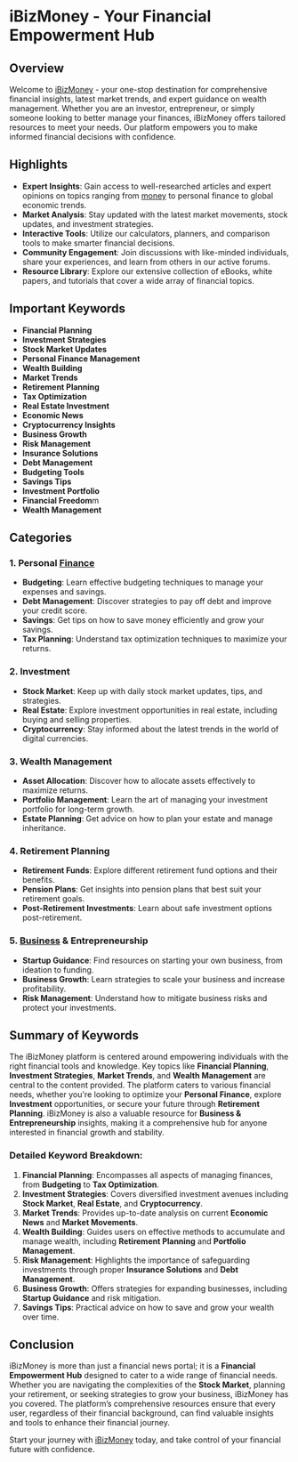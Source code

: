 # iBizMoney - Your Financial Empowerment Hub

## Overview

Welcome to [iBizMoney](https://ibizmoney.com/) - your one-stop destination for comprehensive financial insights, latest market trends, and expert guidance on wealth management. Whether you are an investor, entrepreneur, or simply someone looking to better manage your finances, iBizMoney offers tailored resources to meet your needs. Our platform empowers you to make informed financial decisions with confidence.

## Highlights

- **Expert Insights**: Gain access to well-researched articles and expert opinions on topics ranging from [money](https://ibizmoney.com/category/money/) to personal finance to global economic trends.
- **Market Analysis**: Stay updated with the latest market movements, stock updates, and investment strategies.
- **Interactive Tools**: Utilize our calculators, planners, and comparison tools to make smarter financial decisions.
- **Community Engagement**: Join discussions with like-minded individuals, share your experiences, and learn from others in our active forums.
- **Resource Library**: Explore our extensive collection of eBooks, white papers, and tutorials that cover a wide array of financial topics.

## Important Keywords

- **Financial Planning**
- **Investment Strategies**
- **Stock Market Updates**
- **Personal Finance Management**
- **Wealth Building**
- **Market Trends**
- **Retirement Planning**
- **Tax Optimization**
- **Real Estate Investment**
- **Economic News**
- **Cryptocurrency Insights**
- **Business Growth**
- **Risk Management**
- **Insurance Solutions**
- **Debt Management**
- **Budgeting Tools**
- **Savings Tips**
- **Investment Portfolio**
- **Financial Freedom**m
- **Wealth Management**

## Categories

### 1. **Personal [Finance](https://ibizmoney.com/category/finance/)**
   - **Budgeting**: Learn effective budgeting techniques to manage your expenses and savings.
   - **Debt Management**: Discover strategies to pay off debt and improve your credit score.
   - **Savings**: Get tips on how to save money efficiently and grow your savings.
   - **Tax Planning**: Understand tax optimization techniques to maximize your returns.

### 2. **Investment**
   - **Stock Market**: Keep up with daily stock market updates, tips, and strategies.
   - **Real Estate**: Explore investment opportunities in real estate, including buying and selling properties.
   - **Cryptocurrency**: Stay informed about the latest trends in the world of digital currencies.

### 3. **Wealth Management**
   - **Asset Allocation**: Discover how to allocate assets effectively to maximize returns.
   - **Portfolio Management**: Learn the art of managing your investment portfolio for long-term growth.
   - **Estate Planning**: Get advice on how to plan your estate and manage inheritance.

### 4. **Retirement Planning**
   - **Retirement Funds**: Explore different retirement fund options and their benefits.
   - **Pension Plans**: Get insights into pension plans that best suit your retirement goals.
   - **Post-Retirement Investments**: Learn about safe investment options post-retirement.

### 5. **[Business](https://ibizmoney.com/category/business/) & Entrepreneurship**
   - **Startup Guidance**: Find resources on starting your own business, from ideation to funding.
   - **Business Growth**: Learn strategies to scale your business and increase profitability.
   - **Risk Management**: Understand how to mitigate business risks and protect your investments.
## Summary of Keywords

The iBizMoney platform is centered around empowering individuals with the right financial tools and knowledge. Key topics like **Financial Planning**, **Investment Strategies**, **Market Trends**, and **Wealth Management** are central to the content provided. The platform caters to various financial needs, whether you're looking to optimize your **Personal Finance**, explore **Investment** opportunities, or secure your future through **Retirement Planning**. iBizMoney is also a valuable resource for **Business & Entrepreneurship** insights, making it a comprehensive hub for anyone interested in financial growth and stability.

### Detailed Keyword Breakdown:

1. **Financial Planning**: Encompasses all aspects of managing finances, from **Budgeting** to **Tax Optimization**.
2. **Investment Strategies**: Covers diversified investment avenues including **Stock Market**, **Real Estate**, and **Cryptocurrency**.
3. **Market Trends**: Provides up-to-date analysis on current **Economic News** and **Market Movements**.
4. **Wealth Building**: Guides users on effective methods to accumulate and manage wealth, including **Retirement Planning** and **Portfolio Management**.
5. **Risk Management**: Highlights the importance of safeguarding investments through proper **Insurance Solutions** and **Debt Management**.
6. **Business Growth**: Offers strategies for expanding businesses, including **Startup Guidance** and risk mitigation.
7. **Savings Tips**: Practical advice on how to save and grow your wealth over time.

## Conclusion

iBizMoney is more than just a financial news portal; it is a **Financial Empowerment Hub** designed to cater to a wide range of financial needs. Whether you are navigating the complexities of the **Stock Market**, planning your retirement, or seeking strategies to grow your business, iBizMoney has you covered. The platform’s comprehensive resources ensure that every user, regardless of their financial background, can find valuable insights and tools to enhance their financial journey.

Start your journey with [iBizMoney](https://ibizmoney.com/) today, and take control of your financial future with confidence.